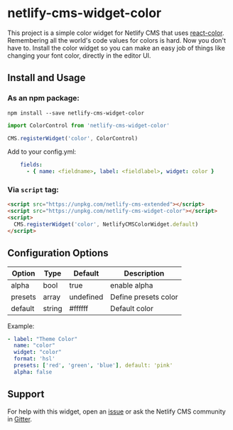 # netlify-cms-widget-color

This project is a simple color widget for Netlify CMS that uses [react-color](https://github.com/casesandberg/react-color). Remembering all the world's code values for colors is hard. Now you don't have to. Install the color widget so you can make an easy job of things like changing your font color, directly in the editor UI. 

## Install and Usage

### As an npm package:

```shell
npm install --save netlify-cms-widget-color
```

```js
import ColorControl from 'netlify-cms-widget-color'

CMS.registerWidget('color', ColorControl)
```
Add to your config.yml:
```yaml
    fields:
      - { name: <fieldname>, label: <fieldlabel>, widget: color }
```

### Via `script` tag:
```html
<script src="https://unpkg.com/netlify-cms-extended"></script>
<script src="https://unpkg.com/netlify-cms-widget-color"></script>
<script>
  CMS.registerWidget('color', NetlifyCMSColorWidget.default)
</script>
```

## Configuration Options

Option   | Type    | Default   | Description 
---------|---------|-----------|-------------
alpha    | bool    | true      | enable alpha      
presets  | array   | undefined | Define presets color
default  | string  | #ffffff   | Default color

Example:
```yml
- label: "Theme Color"
  name: "color"
  widget: "color"
  format: 'hsl'
  presets: ['red', 'green', 'blue'], default: 'pink'
  alpha: false
```

## Support

For help with this widget, open an [issue](https://github.com/ekoeryanto/netlify-cms-widget-color) or ask the Netlify CMS community in [Gitter](https://gitter.im/netlify/netlifycms).
